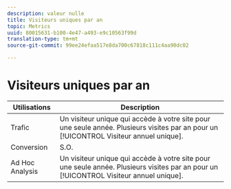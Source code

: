 ```yaml
---
description: valeur nulle
title: Visiteurs uniques par an
topic: Metrics
uuid: 80015631-b100-4e47-a493-e9c10563f99d
translation-type: tm+mt
source-git-commit: 99ee24efaa517e8da700c67818c111c4aa90dc02

---
```



# Visiteurs uniques par an

| Utilisations | Description |
|---|---|
| Trafic | Un visiteur unique qui accède à votre site pour une seule année. Plusieurs visites par an pour un [!UICONTROL Visiteur annuel unique]. |
| Conversion | S.O. |
| Ad Hoc Analysis | Un visiteur unique qui accède à votre site pour une seule année. Plusieurs visites par an pour un [!UICONTROL Visiteur annuel unique]. |

